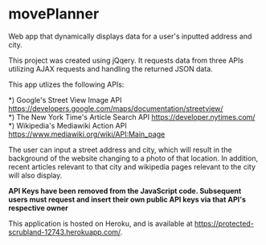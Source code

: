 # movePlanner
Web app that dynamically displays data for a user's inputted address and city.

This project was created using jQqery. It requests data from three APIs utilizing AJAX requests and handling the returned JSON data.

This app utlizes the following APIs:

*) Google's Street View Image API https://developers.google.com/maps/documentation/streetview/<br />
*) The New York Time's Article Search API https://developer.nytimes.com/<br />
*) Wikipedia's Mediawiki Action API https://www.mediawiki.org/wiki/API:Main_page<br />

The user can input a street address and city, which will result in the background of the website changing to a photo of that location. In addition, recent articles relevant to that city and wikipedia pages relevant to the city will also display.

******API Keys have been removed from the JavaScript code. Subsequent users must request and insert their own public API keys via that API's respective owner******

This application is hosted on Heroku, and is available at https://protected-scrubland-12743.herokuapp.com/.
